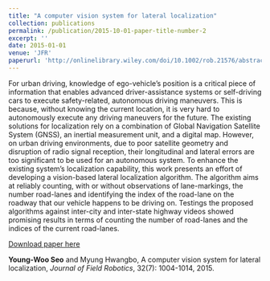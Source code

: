 ```yaml
---
title: "A computer vision system for lateral localization"
collection: publications
permalink: /publication/2015-10-01-paper-title-number-2
excerpt: ''
date: 2015-01-01
venue: 'JFR'
paperurl: 'http://onlinelibrary.wiley.com/doi/10.1002/rob.21576/abstract'
---
```

For urban driving, knowledge of ego-vehicle’s position is a critical piece of information that
enables advanced driver-assistance systems or self-driving cars to execute safety-related, autonomous driving maneuvers. This is because, without knowing the current location, it is
very hard to autonomously execute any driving maneuvers for the future. The existing solutions for localization rely on a combination of Global Navigation Satellite System (GNSS),
an inertial measurement unit, and a digital map. However, on urban driving environments,
due to poor satellite geometry and disruption of radio signal reception, their longitudinal
and lateral errors are too significant to be used for an autonomous system. To enhance
the existing system’s localization capability, this work presents an effort of developing a
vision-based lateral localization algorithm. The algorithm aims at reliably counting, with or
without observations of lane-markings, the number road-lanes and identifying the index of
the road-lane on the roadway that our vehicle happens to be driving on. Testings the proposed algorithms against inter-city and inter-state highway videos showed promising results
in terms of counting the number of road-lanes and the indices of the current road-lanes.

[Download paper here](http://onlinelibrary.wiley.com/doi/10.1002/rob.21576/abstract)

**Young-Woo Seo** and Myung Hwangbo, A computer vision system for lateral localization, <i>Journal of Field Robotics</i>, 32(7): 1004-1014, 2015.
